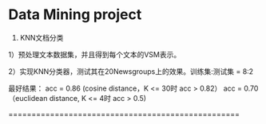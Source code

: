 # Data Mining project

1. KNN文档分类

1）预处理文本数据集，并且得到每个文本的VSM表示。



2）实现KNN分类器，测试其在20Newsgroups上的效果。训练集:测试集 = 8:2

最好结果：
acc = 0.86 (cosine distance，K <= 30时 acc > 0.82）
acc = 0.70（euclidean distance, K <= 4时 acc > 0.5)

==================================================

